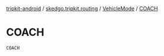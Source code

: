 [tripkit-android](../../index.md) / [skedgo.tripkit.routing](../index.md) / [VehicleMode](index.md) / [COACH](./-c-o-a-c-h.md)

# COACH

`COACH`